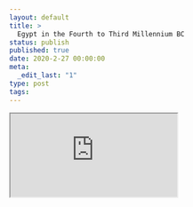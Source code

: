 ```yaml
---
layout: default
title: >
  Egypt in the Fourth to Third Millennium BC
status: publish
published: true
date: 2020-2-27 00:00:00
meta:
  _edit_last: "1"
type: post
tags:
---
```

<div  id="qrcode"></div>
<div>
<iframe src="https://researchers.mq.edu.au/en/publications/egypt-in-the-fourth-to-third-millennium-bc">
</iframe>
</div>

<script type="text/javascript" src="{site.baseurl}/js/qr/qrcode.js"></script>
<script type="text/javascript">
new QRCode(document.getElementById("qrcode"), "https://researchers.mq.edu.au/en/publications/egypt-in-the-fourth-to-third-millennium-bc");
</script>
        